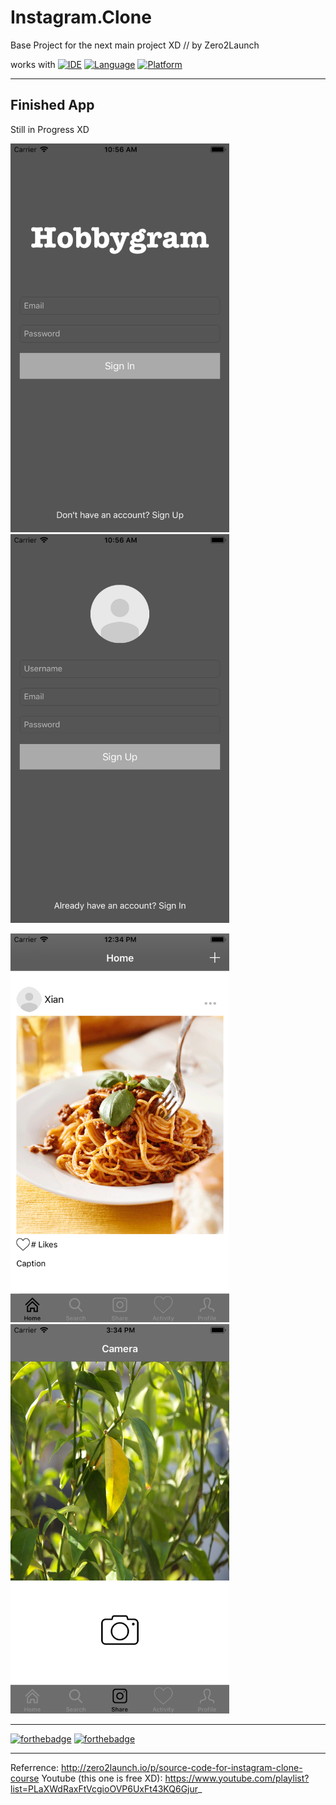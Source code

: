 # Instagram.Clone
Base Project for the next main project XD // by Zero2Launch

works with
[![IDE](https://img.shields.io/badge/Xcode-9-blue.svg)](https://developer.apple.com/xcode/)
[![Language](https://img.shields.io/badge/swift-4-orange.svg)](https://swift.org)
[![Platform](https://img.shields.io/badge/platform-iOS%2011-green.svg)](https://developer.apple.com/ios/)

------

## Finished App
Still in Progress XD

<img src="https://github.com/Yuweh/Instagram-Final/blob/master/HobbyGram-SignIn.png" width="350">  <img src="https://github.com/Yuweh/Instagram-Final/blob/master/HobbyGram-SignUp.png" width="350"> 


<img src="https://github.com/Yuweh/Instagram-Final/blob/master/Screenshots/UpdatedHome.png" width="350"> <img src="https://github.com/Yuweh/Instagram-Final/blob/master/Screenshots/Camera.png" width="350">


------

[![forthebadge](http://forthebadge.com/images/badges/made-with-swift.svg)](http://forthebadge.com) [![forthebadge](http://forthebadge.com/images/badges/built-with-love.svg)](http://forthebadge.com)

-----

Referrence: http://zero2launch.io/p/source-code-for-instagram-clone-course
Youtube (this one is free XD): https://www.youtube.com/playlist?list=PLaXWdRaxFtVcgioOVP6UxFt43KQ6Gjur_

